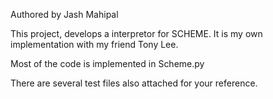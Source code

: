 Authored by Jash Mahipal

This project, develops a interpretor for SCHEME. It is my own implementation with my friend Tony Lee. 

Most of the code is implemented in Scheme.py

There are several test files also attached for your reference. 